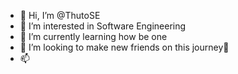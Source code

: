 - 👋 Hi, I’m @ThutoSE
- 👀 I’m interested in Software Engineering
- 🌱 I’m currently learning how be one
- 💞️ I’m looking to make new friends on this journey🙂
- 📫 

<!---
ThutoSE/ThutoSE is a ✨ special ✨ repository because its `README.md` (this file) appears on your GitHub profile.
You can click the Preview link to take a look at your changes.
--->
